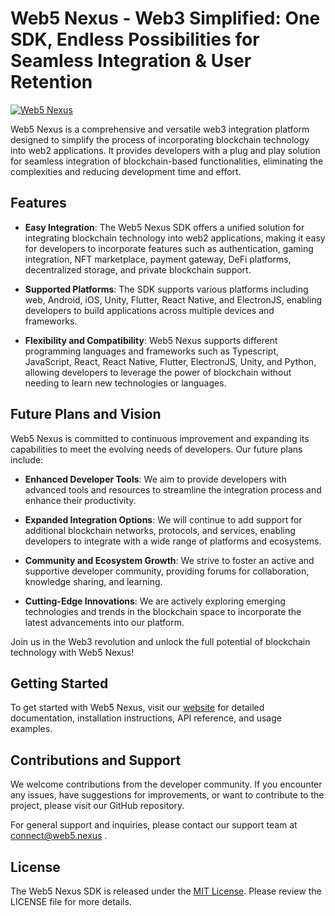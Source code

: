 # Web5 Nexus - Web3 Simplified: One SDK, Endless Possibilities for Seamless Integration & User Retention

[![Web5 Nexus](https://i.ibb.co/D1FBzB1/w5WhiteT.png)](https://web5.nexus)

Web5 Nexus is a comprehensive and versatile web3 integration platform designed to simplify the process of incorporating blockchain technology into web2 applications. It provides developers with a plug and play solution for seamless integration of blockchain-based functionalities, eliminating the complexities and reducing development time and effort.

## Features

- **Easy Integration**: The Web5 Nexus SDK offers a unified solution for integrating blockchain technology into web2 applications, making it easy for developers to incorporate features such as authentication, gaming integration, NFT marketplace, payment gateway, DeFi platforms, decentralized storage, and private blockchain support.

- **Supported Platforms**: The SDK supports various platforms including web, Android, iOS, Unity, Flutter, React Native, and ElectronJS, enabling developers to build applications across multiple devices and frameworks.

- **Flexibility and Compatibility**: Web5 Nexus supports different programming languages and frameworks such as Typescript, JavaScript, React, React Native, Flutter, ElectronJS, Unity, and Python, allowing developers to leverage the power of blockchain without needing to learn new technologies or languages.

## Future Plans and Vision

Web5 Nexus is committed to continuous improvement and expanding its capabilities to meet the evolving needs of developers. Our future plans include:

- **Enhanced Developer Tools**: We aim to provide developers with advanced tools and resources to streamline the integration process and enhance their productivity.

- **Expanded Integration Options**: We will continue to add support for additional blockchain networks, protocols, and services, enabling developers to integrate with a wide range of platforms and ecosystems.

- **Community and Ecosystem Growth**: We strive to foster an active and supportive developer community, providing forums for collaboration, knowledge sharing, and learning.

- **Cutting-Edge Innovations**: We are actively exploring emerging technologies and trends in the blockchain space to incorporate the latest advancements into our platform.

Join us in the Web3 revolution and unlock the full potential of blockchain technology with Web5 Nexus!

## Getting Started

To get started with Web5 Nexus, visit our [website](https://web5.nexus) for detailed documentation, installation instructions, API reference, and usage examples.

## Contributions and Support

We welcome contributions from the developer community. If you encounter any issues, have suggestions for improvements, or want to contribute to the project, please visit our GitHub repository.

For general support and inquiries, please contact our support team at connect@web5.nexus .

## License

The Web5 Nexus SDK is released under the [MIT License](https://opensource.org/licenses/MIT). Please review the LICENSE file for more details.
